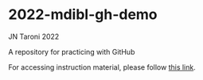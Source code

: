 # 2022-mdibl-gh-demo

JN Taroni 2022

A repository for practicing with GitHub

For accessing instruction material, please follow [this link](https://github.com/jaclyn-taroni/2022-mdibl-fair/).
